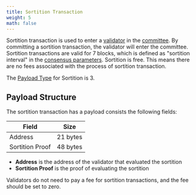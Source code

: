 ```yaml
---
title: Sortition Transaction
weight: 5
math: false
---
```


Sortition transaction is used to enter a [validator](/protocol/blockchain/validator/)
in the [committee](/protocol/consensus/committee/).
By committing a sortition transaction, the validator will enter the committee.
Sortition transactions are valid for 7 blocks, which is defined as "sortition interval" in the
[consensus parameters](/protocol/consensus/parameters/).
Sortition is free. This means there are no fees associated with the process of sortition transaction.

The [Payload Type](/protocol/transaction/format/#payload-type) for Sortition is 3.

## Payload Structure

The sortition transaction has a payload consists the following fields:

| Field           | Size     |
| --------------- | -------- |
| Address         | 21 bytes |
| Sortition Proof | 48 bytes |

- **Address** is the address of the validator that evaluated the sortition
- **Sortition Proof** is the proof of evaluating the sortition

Validators do not need to pay a fee for sortition transactions, and the fee should be set to zero.
